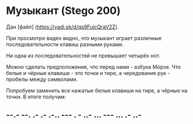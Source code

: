 # Музыкант (Stego 200)

Дан [файл] (https://yadi.sk/d/qs9FuicQraV2Z).

При просмотре видео видно, что музыкант играет различные последовательности клавиш разными руками.

Ни одна из последовательностей не превышает четырёх нот.

Можно сделать предположение, что перед нами - азбука Морзе. Что белые и чёрные клавиши - это точки и тире, а чередование рук - пробелы между символами.

Попробуем заменить все нажатые белые клавиши на тире, а чёрные на точки. В итоге получим:

## **--.-  --. .-  .-  .-..  ---  .  -  ..-  ...  ---  ...  .-  ..-**
